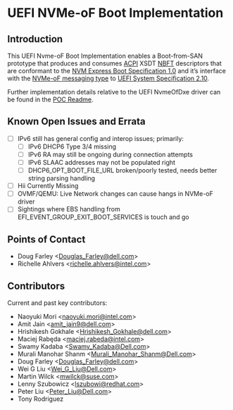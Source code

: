 # UEFI NVMe-oF Boot Implementation
## Introduction
This UEFI Nvme-oF Boot Implementation enables a Boot-from-SAN prototype that produces and consumes [ACPI](https://uefi.org/specifications) XSDT [NBFT](https://uefi.org/specs/ACPI/6.5/05_ACPI_Software_Programming_Model.html?highlight=nbft#description-header-signatures-for-tables-reserved-by-acpi) descriptors that are conformant to the [NVM Express Boot Specification 1.0](https://nvmexpress.org/specification/nvme-boot-specification/) and it’s interface with the [NVMe-oF messaging type](https://uefi.org/specs/UEFI/2.10/10_Protocols_Device_Path_Protocol.html#nvme-over-fabric-nvme-of-namespace-device-path) to [UEFI System Specification 2.10](https://uefi.org/specs/UEFI/2.10/).
 
Further implementation details relative to the UEFI NvmeOfDxe driver can be found in the [POC Readme](https://github.com/timberland-sig/edk2/blob/timberland_1.0_final/NetworkPkg/NvmeOfDxe/readme.md).
 
## Known Open Issues and Errata
 
- [ ] IPv6 still has general config and interop issues; primarily:
    - [ ] IPv6 DHCP6 Type 3/4 missing
    - [ ] IPv6 RA may still be ongoing during connection attempts
    - [ ] IPv6 SLAAC addresses may not be populated right
    - [ ] DHCP6_OPT_BOOT_FILE_URL broken/poorly tested, needs better string parsing handling
- [ ] Hii Currently Missing
- [ ] OVMF/QEMU: Live Network changes can cause hangs in NVMe-oF driver
- [ ] Sightings where EBS handling from EFI_EVENT_GROUP_EXIT_BOOT_SERVICES is touch and go
 
## Points of Contact
 
* Doug Farley \<Douglas_Farley@dell.com\>
* Richelle Ahlvers \<richelle.ahlvers@intel.com\>
 
## Contributors
 
Current and past key contributors:
 
* Naoyuki Mori \<naoyuki.mori@intel.com\>
* Amit Jain \<amit_jain9@dell.com\>
* Hrishikesh Gokhale \<Hrishikesh_Gokhale@dell.com\>
* Maciej Rabęda \<maciej.rabeda@intel.com\>
* Swamy Kadaba \<Swamy_Kadaba@Dell.com\>
* Murali Manohar Shanm \<Murali_Manohar_Shanm@Dell.com\>
* Doug Farley \<Douglas_Farley@dell.com\>
* Wei G Liu \<Wei_G_Liu@Dell.com\>
* Martin Wilck \<mwilck@suse.com\>
* Lenny Szubowicz \<lszubowi@redhat.com\>
* Peter Liu \<Peter_Liu@Dell.com\>
* Tony Rodriguez
